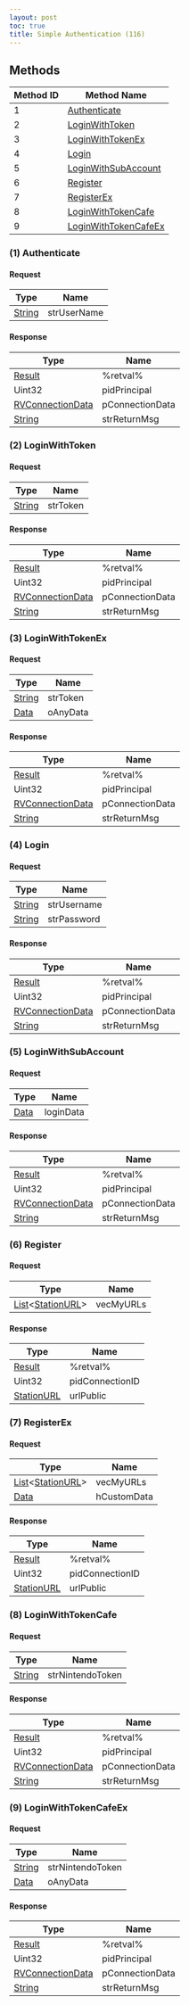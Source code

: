```yaml
---
layout: post
toc: true
title: Simple Authentication (116)
---
```


## Methods

| Method ID | Method Name                                     |
| --------- | ----------------------------------------------- |
| 1         | [Authenticate](#1-authenticate)                 |
| 2         | [LoginWithToken](#2-loginwithtoken)             |
| 3         | [LoginWithTokenEx](#3-loginwithtokenex)         |
| 4         | [Login](#4-login)                               |
| 5         | [LoginWithSubAccount](#5-loginwithsubaccount)   |
| 6         | [Register](#6-register)                         |
| 7         | [RegisterEx](#7-registerex)                     |
| 8         | [LoginWithTokenCafe](#8-loginwithtokencafe)     |
| 9         | [LoginWithTokenCafeEx](#9-loginwithtokencafeex) |

### (1) Authenticate
#### Request

| Type     | Name        |
| -------- | ----------- |
| [String] | strUserName |

#### Response

| Type               | Name            |
| ------------------ | --------------- |
| [Result]           | %retval%        |
| Uint32             | pidPrincipal    |
| [RVConnectionData] | pConnectionData |
| [String]           | strReturnMsg    |

### (2) LoginWithToken
#### Request

| Type     | Name     |
| -------- | -------- |
| [String] | strToken |

#### Response

| Type               | Name            |
| ------------------ | --------------- |
| [Result]           | %retval%        |
| Uint32             | pidPrincipal    |
| [RVConnectionData] | pConnectionData |
| [String]           | strReturnMsg    |

### (3) LoginWithTokenEx
#### Request

| Type     | Name     |
| -------- | -------- |
| [String] | strToken |
| [Data]   | oAnyData |

#### Response

| Type               | Name            |
| ------------------ | --------------- |
| [Result]           | %retval%        |
| Uint32             | pidPrincipal    |
| [RVConnectionData] | pConnectionData |
| [String]           | strReturnMsg    |

### (4) Login
#### Request

| Type     | Name        |
| -------- | ----------- |
| [String] | strUsername |
| [String] | strPassword |

#### Response

| Type               | Name            |
| ------------------ | --------------- |
| [Result]           | %retval%        |
| Uint32             | pidPrincipal    |
| [RVConnectionData] | pConnectionData |
| [String]           | strReturnMsg    |

### (5) LoginWithSubAccount
#### Request

| Type   | Name      |
| ------ | --------- |
| [Data] | loginData |

#### Response

| Type               | Name            |
| ------------------ | --------------- |
| [Result]           | %retval%        |
| Uint32             | pidPrincipal    |
| [RVConnectionData] | pConnectionData |
| [String]           | strReturnMsg    |

### (6) Register
#### Request

| Type                       | Name      |
| -------------------------- | --------- |
| [List]&lt;[StationURL]&gt; | vecMyURLs |

#### Response

| Type         | Name            |
| ------------ | --------------- |
| [Result]     | %retval%        |
| Uint32       | pidConnectionID |
| [StationURL] | urlPublic       |

### (7) RegisterEx
#### Request

| Type                       | Name        |
| -------------------------- | ----------- |
| [List]&lt;[StationURL]&gt; | vecMyURLs   |
| [Data]                     | hCustomData |

#### Response

| Type         | Name            |
| ------------ | --------------- |
| [Result]     | %retval%        |
| Uint32       | pidConnectionID |
| [StationURL] | urlPublic       |

### (8) LoginWithTokenCafe
#### Request

| Type     | Name             |
| -------- | ---------------- |
| [String] | strNintendoToken |

#### Response

| Type               | Name            |
| ------------------ | --------------- |
| [Result]           | %retval%        |
| Uint32             | pidPrincipal    |
| [RVConnectionData] | pConnectionData |
| [String]           | strReturnMsg    |

### (9) LoginWithTokenCafeEx
#### Request

| Type     | Name             |
| -------- | ---------------- |
| [String] | strNintendoToken |
| [Data]   | oAnyData         |

#### Response

| Type               | Name            |
| ------------------ | --------------- |
| [Result]           | %retval%        |
| Uint32             | pidPrincipal    |
| [RVConnectionData] | pConnectionData |
| [String]           | strReturnMsg    |

[Result]: /docs/nex/types#result
[String]: /docs/nex/types#string
[Buffer]: /docs/nex/types#buffer
[qBuffer]: /docs/nex/types#qbuffer
[List]: /docs/nex/types#list
[Map]: /docs/nex/types#map
[DateTime]: /docs/nex/types#datetime
[Structure]: /docs/nex/types#structure
[Data]: /docs/nex/types#anydataholder
[StationURL]: /docs/nex/types#stationurl
[Variant]: /docs/nex/types#variant
[RVConnectionData]: /docs/nex/types#rvconnectiondata-structure
